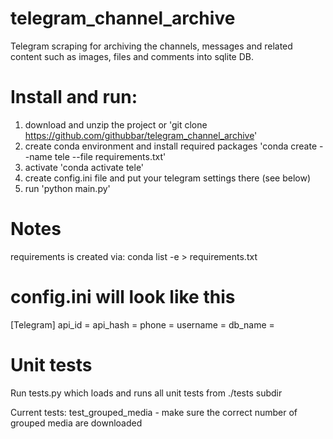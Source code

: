 # telegram_channel_archive
Telegram scraping for archiving the channels, messages and related content such as images, files and comments into sqlite DB.

# Install and run:
1) download and unzip the project or 'git clone https://github.com/githubbar/telegram_channel_archive'
2) create conda environment and install required packages 'conda create --name tele --file requirements.txt'
3) activate 'conda activate tele'
4) create config.ini file and put your telegram settings there (see below)
3) run 'python main.py'

# Notes
requirements is created via: conda list -e > requirements.txt

# config.ini will look like this
[Telegram]
api_id = 
api_hash = 
phone = 
username = 
db_name = 

# Unit tests
Run tests.py which loads and runs all unit tests from ./tests subdir

Current tests:
    test_grouped_media - make sure the correct number of grouped media are downloaded